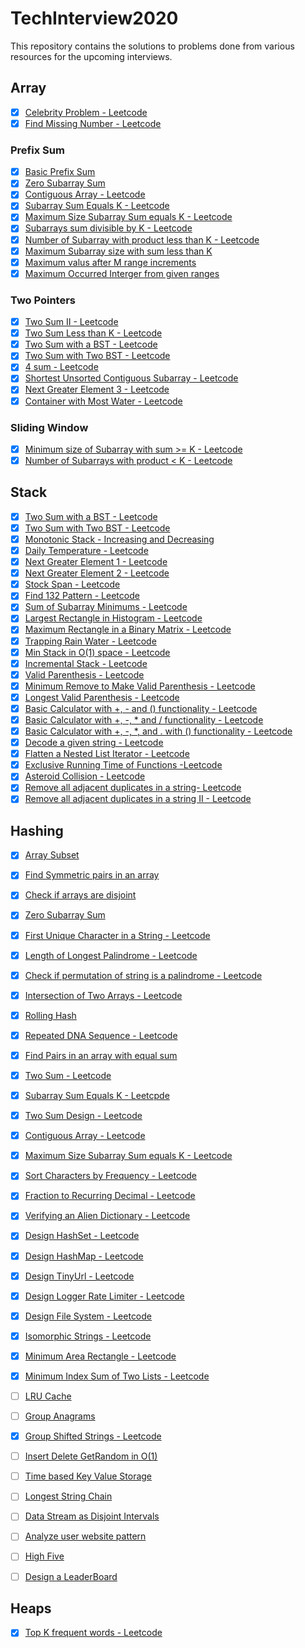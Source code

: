 # TechInterview2020

This repository contains the solutions to problems done from various resources for the upcoming interviews.

## Array
- [x] [Celebrity Problem - Leetcode](https://github.com/kalpak92/TechInterview2020/blob/master/src/Leetcode/CelebrityFinder.java)
- [x] [Find Missing Number - Leetcode]()

### Prefix Sum

- [x] [Basic Prefix Sum](https://github.com/kalpak92/TechInterview2020/blob/master/src/PrefixSum/BasicPrefixSum.java)
- [x] [Zero Subarray Sum](https://github.com/kalpak92/TechInterview2020/blob/master/src/PrefixSum/ZeroSubarraySum.java)
- [x] [Contiguous Array - Leetcode](https://github.com/kalpak92/TechInterview2020/blob/master/src/Leetcode/ContiguousArray.java)
- [x] [Subarray Sum Equals K - Leetcode](https://github.com/kalpak92/TechInterview2020/blob/master/src/Leetcode/SubarraySumEqualsK.java)
- [x] [Maximum Size Subarray Sum equals K - Leetcode](https://github.com/kalpak92/TechInterview2020/blob/master/src/Leetcode/MaxSubarrayEqualK.java)
- [x] [Subarrays sum divisible by K - Leetcode](https://github.com/kalpak92/TechInterview2020/blob/master/src/Leetcode/SubarraySumsDivisibleByK.java)
- [x] [Number of Subarray with product less than K - Leetcode](https://github.com/kalpak92/TechInterview2020/blob/master/src/Leetcode/SubarrayProductLessThanK.java)
- [x] [Maximum Subarray size with sum less than K]()
- [x] [Maximum valus after M range increments]()
- [x] [Maximum Occurred Interger from given ranges]()

### Two Pointers
- [x] [Two Sum II - Leetcode](https://github.com/kalpak92/TechInterview2020/blob/master/src/Leetcode/TwoSumII.java)
- [x] [Two Sum Less than K - Leetcode](https://github.com/kalpak92/TechInterview2020/blob/master/src/Leetcode/TwoSumLessThanK.java)
- [x] [Two Sum with a BST - Leetcode](https://github.com/kalpak92/TechInterview2020/blob/master/src/Leetcode/TwoSumBST.java)
- [x] [Two Sum with Two BST - Leetcode](https://github.com/kalpak92/TechInterview2020/blob/master/src/Leetcode/TwoSumTwoBST.java)
- [x] [4 sum - Leetcode](https://github.com/kalpak92/TechInterview2020/blob/master/src/Leetcode/FourSum.java)
- [x] [Shortest Unsorted Contiguous Subarray - Leetcode](https://github.com/kalpak92/TechInterview2020/blob/master/src/Leetcode/ShortestUnsortedContiguousSubarray.java)
- [x] [Next Greater Element 3 - Leetcode](https://github.com/kalpak92/TechInterview2020/blob/master/src/Leetcode/NextGreaterPermutation.java)
- [x] [Container with Most Water - Leetcode](https://github.com/kalpak92/TechInterview2020/blob/master/src/Leetcode/ContainerWithMostWater.java)

### Sliding Window
- [x] [Minimum size of Subarray with sum >= K - Leetcode](https://github.com/kalpak92/TechInterview2020/blob/master/src/Leetcode/MinimumSizeSubarrayWithSumGreaterThanK.java)
- [x] [Number of Subarrays with product < K - Leetcode](https://github.com/kalpak92/TechInterview2020/blob/master/src/Leetcode/SubarrayProductLessThanK.java)

## Stack
- [x] [Two Sum with a BST - Leetcode](https://github.com/kalpak92/TechInterview2020/blob/master/src/Leetcode/TwoSumBST.java)
- [x] [Two Sum with Two BST - Leetcode](https://github.com/kalpak92/TechInterview2020/blob/master/src/Leetcode/TwoSumTwoBST.java)
- [x] [Monotonic Stack - Increasing and Decreasing](https://github.com/kalpak92/TechInterview2020/blob/master/src/Stack/MonotonicStack.java)
- [x] [Daily Temperature - Leetcode](https://github.com/kalpak92/TechInterview2020/blob/master/src/Leetcode/DailyTemperaturs.java)
- [x] [Next Greater Element 1 - Leetcode](https://github.com/kalpak92/TechInterview2020/blob/master/src/Leetcode/NextGreaterElement.java)
- [x] [Next Greater Element 2 - Leetcode](https://github.com/kalpak92/TechInterview2020/blob/master/src/Leetcode/NextGreaterElementCircular.java)
- [x] [Stock Span - Leetcode](https://github.com/kalpak92/TechInterview2020/blob/master/src/Leetcode/StockSpan.java)
- [x] [Find 132 Pattern - Leetcode](https://github.com/kalpak92/TechInterview2020/blob/master/src/Leetcode/Pattern132.java)
- [x] [Sum of Subarray Minimums - Leetcode](https://github.com/kalpak92/TechInterview2020/blob/master/src/Leetcode/SumSubarrayMinimums.java)
- [x] [Largest Rectangle in Histogram - Leetcode](https://github.com/kalpak92/TechInterview2020/blob/master/src/Leetcode/LargestRectangleInHistogram.java)
- [x] [Maximum Rectangle in a Binary Matrix - Leetcode](https://github.com/kalpak92/TechInterview2020/blob/master/src/Leetcode/MaximalRectangleBinaryMatrix.java)
- [x] [Trapping Rain Water - Leetcode](https://github.com/kalpak92/TechInterview2020/blob/master/src/Leetcode/TrappingRainWater.java)
- [x] [Min Stack in O(1) space - Leetcode](https://github.com/kalpak92/TechInterview2020/blob/master/src/Leetcode/MinStack.java)
- [x] [Incremental Stack - Leetcode](https://github.com/kalpak92/TechInterview2020/blob/master/src/Leetcode/IncrementalStack.java)
- [x] [Valid Parenthesis - Leetcode](https://github.com/kalpak92/TechInterview2020/blob/master/src/Leetcode/ValidParenthesis.java)
- [x] [Minimum Remove to Make Valid Parenthesis - Leetcode](https://github.com/kalpak92/TechInterview2020/blob/master/src/Leetcode/MinimumRemoveValidParenthesis.java)
- [x] [Longest Valid Parenthesis - Leetcode](https://github.com/kalpak92/TechInterview2020/blob/master/src/Leetcode/LongestValidParenthesis.java)
- [x] [Basic Calculator with +, - and () functionality - Leetcode](https://github.com/kalpak92/TechInterview2020/blob/master/src/Leetcode/BasicCalculator.java)
- [x] [Basic Calculator with +, -, * and / functionality - Leetcode](https://github.com/kalpak92/TechInterview2020/blob/master/src/Leetcode/BasicCalculatorII.java)
- [x] [Basic Calculator with +, -, *, and . with () functionality - Leetcode](https://github.com/kalpak92/TechInterview2020/blob/master/src/Leetcode/BasicCalculatorIII.java)
- [x] [Decode a given string - Leetcode](https://github.com/kalpak92/TechInterview2020/blob/master/src/Leetcode/DecodeString.java)
- [x] [Flatten a Nested List Iterator - Leetcode](https://github.com/kalpak92/TechInterview2020/blob/master/src/Leetcode/FlattenNestedListIterator.java)
- [x] [Exclusive Running Time of Functions -Leetcode](https://github.com/kalpak92/TechInterview2020/blob/master/src/Leetcode/ExclusiveTimeOfFunctions.java)
- [x] [Asteroid Collision - Leetcode](https://github.com/kalpak92/TechInterview2020/blob/master/src/Leetcode/AsteroidCollision.java)
- [x] [Remove all adjacent duplicates in a string- Leetcode](https://github.com/kalpak92/TechInterview2020/blob/master/src/Leetcode/RemoveAllAdjacentDuplicatesInString.java)
- [x] [Remove all adjacent duplicates in a string II - Leetcode](https://github.com/kalpak92/TechInterview2020/blob/master/src/Leetcode/RemoveAllAdjacentDuplicatedInStringII.java)
## Hashing

- [x] [Array Subset](https://github.com/kalpak92/TechInterview2020/blob/master/src/Hashing/ArraySubset.java)
- [x] [Find Symmetric pairs in an array](https://github.com/kalpak92/TechInterview2020/blob/master/src/Hashing/SymmetricPairs.java)
- [x] [Check if arrays are disjoint](https://github.com/kalpak92/TechInterview2020/blob/master/src/Hashing/ArrayDisjoint.java)
- [x] [Zero Subarray Sum](https://github.com/kalpak92/TechInterview2020/blob/master/src/Hashing/ZeroSubarraySum.java)
- [x] [First Unique Character in a String - Leetcode](https://github.com/kalpak92/TechInterview2020/blob/master/src/Leetcode/FirstUniqueCharacter.java)
- [x] [Length of Longest Palindrome - Leetcode](https://github.com/kalpak92/TechInterview2020/blob/master/src/Leetcode/LongestPalindrome.java)
- [x] [Check if permutation of string is a palindrome - Leetcode](https://github.com/kalpak92/TechInterview2020/blob/master/src/Leetcode/PalindromePermutationCheck.java)
- [x] [Intersection of Two Arrays - Leetcode](https://github.com/kalpak92/TechInterview2020/blob/master/src/Leetcode/ArrayIntersection.java)
- [x] [Rolling Hash](https://github.com/kalpak92/TechInterview2020/blob/master/src/Hashing/RollingHash.java)
- [x] [Repeated DNA Sequence - Leetcode](https://github.com/kalpak92/TechInterview2020/blob/master/src/Leetcode/RepeatedDNASequence.java)
- [x] [Find Pairs in an array with equal sum](https://github.com/kalpak92/TechInterview2020/blob/master/src/Hashing/PairEqualSum.java)
- [x] [Two Sum - Leetcode](https://github.com/kalpak92/TechInterview2020/blob/master/src/Leetcode/TwoSum.java)
- [x] [Subarray Sum Equals K - Leetcpde](https://github.com/kalpak92/TechInterview2020/blob/master/src/Leetcode/SubarraySumEqualsK.java)
- [x] [Two Sum Design - Leetcode](https://github.com/kalpak92/TechInterview2020/blob/master/src/Leetcode/TwoSumDesign.java)
- [x] [Contiguous Array - Leetcode](https://github.com/kalpak92/TechInterview2020/blob/master/src/Leetcode/ContiguousArray.java)
- [x] [Maximum Size Subarray Sum equals K - Leetcode](https://github.com/kalpak92/TechInterview2020/blob/master/src/Leetcode/MaxSubarrayEqualK.java)
- [x] [Sort Characters by Frequency - Leetcode](https://github.com/kalpak92/TechInterview2020/blob/master/src/Leetcode/SortCharacters.java)
- [x] [Fraction to Recurring Decimal - Leetcode](https://github.com/kalpak92/TechInterview2020/blob/master/src/Leetcode/Fraction2Decimal.java)
- [x] [Verifying an Alien Dictionary - Leetcode](https://github.com/kalpak92/TechInterview2020/blob/master/src/Leetcode/VerifyAlienDictionary.java)
- [x] [Design HashSet - Leetcode](https://github.com/kalpak92/TechInterview2020/blob/master/src/Leetcode/HashSetDesign.java)
- [x] [Design HashMap - Leetcode](https://github.com/kalpak92/TechInterview2020/blob/master/src/Leetcode/HashMapDesign.java)
- [x] [Design TinyUrl - Leetcode](https://github.com/kalpak92/TechInterview2020/blob/master/src/Leetcode/TinyUrlDesign.java)
- [x] [Design Logger Rate Limiter - Leetcode](https://github.com/kalpak92/TechInterview2020/blob/master/src/Leetcode/LoggerRateLimiter.java)
- [x] [Design File System - Leetcode](https://github.com/kalpak92/TechInterview2020/blob/master/src/Leetcode/FileSystemDesign.java)
- [x] [Isomorphic Strings - Leetcode](https://github.com/kalpak92/TechInterview2020/blob/master/src/Leetcode/IsomorphicStrings.java)
- [x] [Minimum Area Rectangle - Leetcode](https://github.com/kalpak92/TechInterview2020/blob/master/src/Leetcode/MinimumAreaRectangle.java)
- [x] [Minimum Index Sum of Two Lists - Leetcode](https://github.com/kalpak92/TechInterview2020/blob/master/src/Leetcode/MinIndexSumLists.java)
- [ ] [LRU Cache]()
- [ ] [Group Anagrams]()
- [x] [Group Shifted Strings - Leetcode](https://github.com/kalpak92/TechInterview2020/blob/master/src/Leetcode/GroupShiftedStrings.java)
- [ ] [Insert Delete GetRandom in O(1)]()
- [ ] [Time based Key Value Storage]()
- [ ] [Longest String Chain]()
- [ ] [Data Stream as Disjoint Intervals]()
- [ ] [Analyze user website pattern]()
- [ ] [High Five]()
- [ ] [Design a LeaderBoard]()


## Heaps
- [x] [Top K frequent words - Leetcode](https://github.com/kalpak92/TechInterview2020/blob/master/src/Leetcode/TopKFrequentWords.java)


